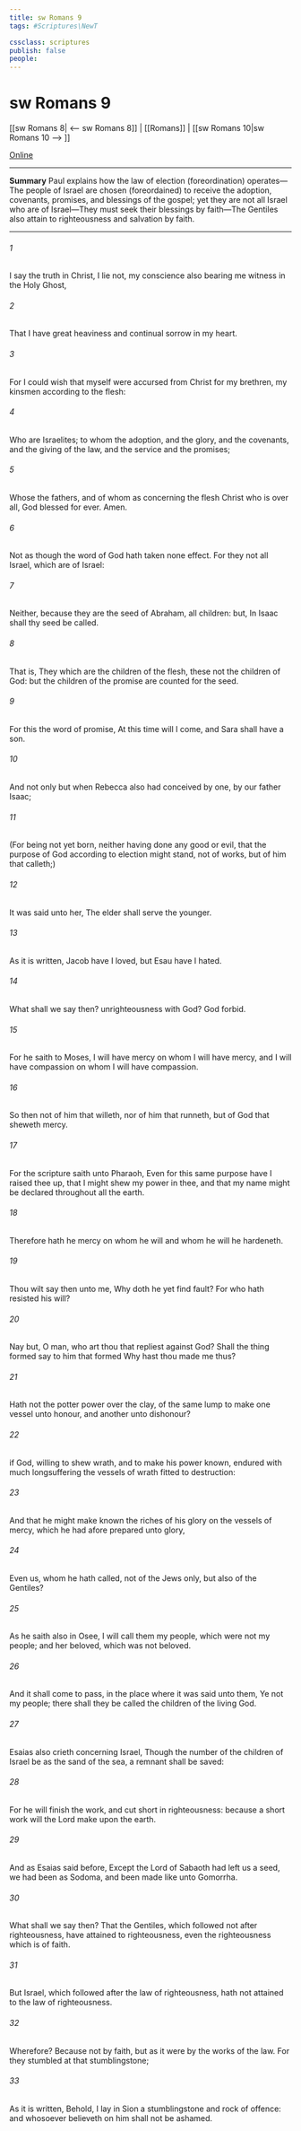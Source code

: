 ```yaml
---
title: sw Romans 9
tags: #Scriptures\NewT

cssclass: scriptures
publish: false
people:
---
```


# sw Romans 9
[[sw Romans 8| <-- sw Romans 8]] | [[Romans]] | [[sw Romans 10|sw Romans 10 --> ]]

[Online](https://churchofjesuschrist.org/study/scriptures/nt/rom/9?lang=eng)

---
__Summary__
Paul explains how the law of election (foreordination) operates—The people of Israel are chosen (foreordained) to receive the adoption, covenants, promises, and blessings of the gospel; yet they are not all Israel who are of Israel—They must seek their blessings by faith—The Gentiles also attain to righteousness and salvation by faith.

---
###### 1 
I say the truth in Christ, I lie not, my conscience also bearing me witness in the Holy Ghost,

###### 2 
That I have great heaviness and continual sorrow in my heart.

###### 3 
For I could wish that myself were accursed from Christ for my brethren, my kinsmen according to the flesh:

###### 4 
Who are Israelites; to whom  the adoption, and the glory, and the covenants, and the giving of the law, and the service  and the promises;

###### 5 
Whose  the fathers, and of whom as concerning the flesh Christ  who is over all, God blessed for ever. Amen.

###### 6 
Not as though the word of God hath taken none effect. For they  not all Israel, which are of Israel:

###### 7 
Neither, because they are the seed of Abraham,  all children: but, In Isaac shall thy seed be called.

###### 8 
That is, They which are the children of the flesh, these  not the children of God: but the children of the promise are counted for the seed.

###### 9 
For this  the word of promise, At this time will I come, and Sara shall have a son.

###### 10 
And not only  but when Rebecca also had conceived by one,  by our father Isaac;

###### 11 
(For  being not yet born, neither having done any good or evil, that the purpose of God according to election might stand, not of works, but of him that calleth;)

###### 12 
It was said unto her, The elder shall serve the younger.

###### 13 
As it is written, Jacob have I loved, but Esau have I hated.

###### 14 
What shall we say then?  unrighteousness with God? God forbid.

###### 15 
For he saith to Moses, I will have mercy on whom I will have mercy, and I will have compassion on whom I will have compassion.

###### 16 
So then  not of him that willeth, nor of him that runneth, but of God that sheweth mercy.

###### 17 
For the scripture saith unto Pharaoh, Even for this same purpose have I raised thee up, that I might shew my power in thee, and that my name might be declared throughout all the earth.

###### 18 
Therefore hath he mercy on whom he will  and whom he will he hardeneth.

###### 19 
Thou wilt say then unto me, Why doth he yet find fault? For who hath resisted his will?

###### 20 
Nay but, O man, who art thou that repliest against God? Shall the thing formed say to him that formed  Why hast thou made me thus?

###### 21 
Hath not the potter power over the clay, of the same lump to make one vessel unto honour, and another unto dishonour?

###### 22 
 if God, willing to shew  wrath, and to make his power known, endured with much longsuffering the vessels of wrath fitted to destruction:

###### 23 
And that he might make known the riches of his glory on the vessels of mercy, which he had afore prepared unto glory,

###### 24 
Even us, whom he hath called, not of the Jews only, but also of the Gentiles?

###### 25 
As he saith also in Osee, I will call them my people, which were not my people; and her beloved, which was not beloved.

###### 26 
And it shall come to pass,  in the place where it was said unto them, Ye  not my people; there shall they be called the children of the living God.

###### 27 
Esaias also crieth concerning Israel, Though the number of the children of Israel be as the sand of the sea, a remnant shall be saved:

###### 28 
For he will finish the work, and cut  short in righteousness: because a short work will the Lord make upon the earth.

###### 29 
And as Esaias said before, Except the Lord of Sabaoth had left us a seed, we had been as Sodoma, and been made like unto Gomorrha.

###### 30 
What shall we say then? That the Gentiles, which followed not after righteousness, have attained to righteousness, even the righteousness which is of faith.

###### 31 
But Israel, which followed after the law of righteousness, hath not attained to the law of righteousness.

###### 32 
Wherefore? Because  not by faith, but as it were by the works of the law. For they stumbled at that stumblingstone;

###### 33 
As it is written, Behold, I lay in Sion a stumblingstone and rock of offence: and whosoever believeth on him shall not be ashamed.

